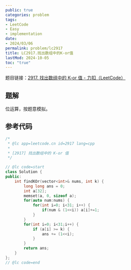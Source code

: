 ```yaml
---
public: true
categories: problem
tags:
- LeetCode
- Easy
- implementation
date:
- 2024/03/06
permalink: problem/lc2917
title: LC2917.找出数组中的K-or值
lastMod: 2024-10-05
toc: "true"
---
```


题目链接：[2917. 找出数组中的 K-or 值 - 力扣（LeetCode）](https://leetcode.cn/problems/find-the-k-or-of-an-array/description/)
<!--more-->
## 题解
位运算，按题意模拟。
## 参考代码
```cpp
/*
 * @lc app=leetcode.cn id=2917 lang=cpp
 *
 * [2917] 找出数组中的 K-or 值
 */

// @lc code=start
class Solution {
public:
    int findKOr(vector<int>& nums, int k) {
        long long ans = 0;
        int a[32];
        memset(a, 0, sizeof a);
        for(auto num:nums) {
            for(int i=0; i<31; i++) {
                if(num & (1<<i)) a[i]+=1;
            }
        }
        for(int i=0; i<31;i++) {
            if (a[i] >= k) {
                ans += (1<<i);
            }
        }
        return ans; 
    }
};
// @lc code=end


```
